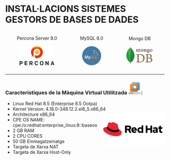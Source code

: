 # INSTAL·LACIONS SISTEMES GESTORS DE BASES DE DADES 

<div style="display:flex; flex-direction: row; justify-content: space-around;">
        <p style="display:flex; flex-direction: column; justify-content: center; align-items: center">
        Percona Server 8.0
        <br><br>
        <img width = "110" src="imatges/percona_logo.png" />
        </p>
        <p style="display:flex; flex-direction: column; justify-content: center; align-items: center">
        MySQL 8.0
        <br><br>
        <img width = "60" src="imatges/mysql_logo.png" />
        </p>
        <p style="display:flex; flex-direction: column; justify-content: center; align-items: center">
        Mongo DB
        <br><br>
        <img width = "85" src="imatges/mongo_logo.png" />
        </p>
</div>  


<hr>


### Característiques de la Màquina Virtual Utilitzada <img width=40 height=40 src="imatges/vmware_logo.png" alt="vmware_logo"/>:
 - Linux Red Hat 8.5 (Enterprise 8.5 Ootpa)
 - Kernel Version: 4.18.0-348.12.2.el8_5.x86_64 <img align="right" width = "200" src="imatges/redhat_logo.png" alt="redhat_logo"/>
 - Architecture x86_64
 - CPE OS NAME: cpe:/o:redhat:enterprise_linux:8::baseos
 - 2 GB RAM
 - 2 CPU CORES
 - 50 GB Emmagatzematge
 - Targeta de Xarxa NAT
 - Targeta de Xarxa Host-Only




